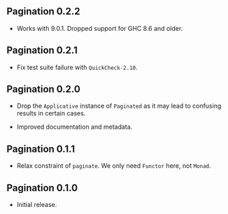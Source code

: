 ## Pagination 0.2.2

* Works with 9.0.1. Dropped support for GHC 8.6 and older.

## Pagination 0.2.1

* Fix test suite failure with `QuickCheck-2.10`.

## Pagination 0.2.0

* Drop the `Applicative` instance of `Paginated` as it may lead to confusing
  results in certain cases.

* Improved documentation and metadata.

## Pagination 0.1.1

* Relax constraint of `paginate`. We only need `Functor` here, not `Monad`.

## Pagination 0.1.0

* Initial release.
